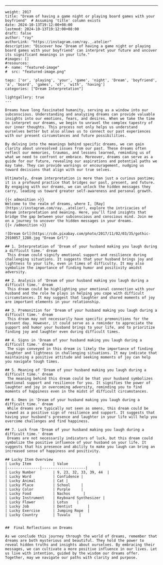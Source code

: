 ---
    weight: 2017
    title: "Dream of having a game night or playing board games with your boyfriend"  # Assuming 'title' column exists
    date: 2024-10-13T19:12:00+08:00
    lastmod: 2024-10-13T19:12:00+08:00
    draft: false
    author: "ray"
    authorLink: "https://instagram.com/ray._.atelier"
    description: "Discover how 'Dream of having a game night or playing board games with your boyfriend' can interpret your future and uncover its significant meanings in your life."
    #images: []
    #resources:
    #- name: "featured-image"
    #  src: "featured-image.png"
    
    tags: ['or', 'playing', 'your', 'game', 'night', 'Dream', 'boyfriend', 'a', 'board', 'games', 'of', 'with', 'having']
    categories: ["Dream Interpretation"]
    
    lightgallery: true
    ---
    
    Dreams have long fascinated humanity, serving as a window into our subconscious. Understanding and analyzing dreams can provide valuable insights into our emotions, fears, and desires. When we take the time to interpret our dreams, we begin to unravel the complex tapestry of our inner thoughts. This process not only helps us understand ourselves better but also allows us to connect our past experiences with our present circumstances and future possibilities.
    
    By delving into the meanings behind specific dreams, we can gain clarity about unresolved issues from our past. These dreams often reflect our memories, traumas, and lessons learned, reminding us of what we need to confront or embrace. Moreover, dreams can serve as a guide for our future, revealing our aspirations and potential paths we may take. They can provide warnings or encouragement, nudging us toward decisions that align with our true selves.
    
    Ultimately, dream interpretation is more than just a curious pastime; it is a profound practice that bridges our past, present, and future. By engaging with our dreams, we can unlock the hidden messages they carry, leading us toward greater self-awareness and personal growth.
    
    {{< admonition >}}
    Welcome to the realm of dreams, where I, [Ray](https://instagram.com/ray._.atelier), explore the intricacies of dream interpretation and meaning. Here, you’ll find insights that bridge the gap between your subconscious and conscious mind. Join me on a journey to uncover the hidden messages in your dreams.
    {{< /admonition >}}
    
    ![Dream Grl](https://cdn.pixabay.com/photo/2017/11/02/03/35/gothic-2910057_1280.jpg "Dream Grl")
    
    ## 1. Interpretation of 'Dream of your husband making you laugh during a difficult time.' dream
     This dream could signify emotional support and resilience during challenging situations. It suggests that your husband brings joy and lightness to your life, even in times of difficulty. It may also symbolize the importance of finding humor and positivity amidst adversity.
    
    ## 2. Analysis of 'Dream of your husband making you laugh during a difficult time.' dream
     This dream could be highlighting your emotional connection with your husband and the role he plays in helping you cope with difficult circumstances. It may suggest that laughter and shared moments of joy are important elements in your relationship.
    
    ## 3. Premonition for 'Dream of your husband making you laugh during a difficult time.' dream
     This dream may not necessarily have specific premonitions for the present day. However, it could serve as a reminder to appreciate the support and humor your husband brings to your life, and to prioritize finding joy and laughter even during difficult times.
    
    ## 4. Signs in 'Dream of your husband making you laugh during a difficult time.' dream
     The sign conveyed in this dream is likely the importance of finding laughter and lightness in challenging situations. It may indicate that maintaining a positive attitude and seeking moments of joy can help you navigate tough times.
    
    ## 5. Meaning of 'Dream of your husband making you laugh during a difficult time.' dream
     The meaning behind this dream could be that your husband symbolizes emotional support and resilience for you. It signifies the power of laughter and joy in overcoming adversity, reminding you to find moments of happiness even in the midst of difficult circumstances.
    
    ## 6. Omen in 'Dream of your husband making you laugh during a difficult time.' dream
     While dreams are typically not seen as omens, this dream could be viewed as a positive sign of resilience and support. It suggests that having your husband's presence and laughter in your life will help you overcome challenges and find happiness.
    
    ## 7. Luck from 'Dream of your husband making you laugh during a difficult time.' dream
     Dreams are not necessarily indicators of luck, but this dream could symbolize the positive influence of your husband on your life. It suggests that his presence and ability to make you laugh can bring an increased sense of happiness and positivity.
    
    ## Lucky Item Overview
    | Lucky Item          | Value              |
    |---------------|--------------------|
    | Lucky Number        | 9, 23, 32, 33, 39, 44  |
    | Lucky Word          | Confidence |
    | Lucky Animal        | Cat |
    | Lucky Place         | School     |
    | Lucky Color         | Purple     |
    | Lucky Food          | Nachos      |
    | Lucky Instrument    | Keyboard Synthesizer |
    | Lucky Flower        | Lotus    |
    | Lucky Job           | Dentist       |
    | Lucky Exercise      | Jumping Rope  |
    | Lucky Country       | Tuvalu    |
    
    
    ##  Final Reflections on Dreams
    
    As we conclude this journey through the world of dreams, remember that dreams are both mysterious and beautiful. They hold the power to reveal hidden truths and insights about ourselves. By embracing their messages, we can cultivate a more positive influence in our lives. Let us live with intention, guided by the wisdom our dreams offer. Together, may we navigate our paths with clarity and purpose.
    